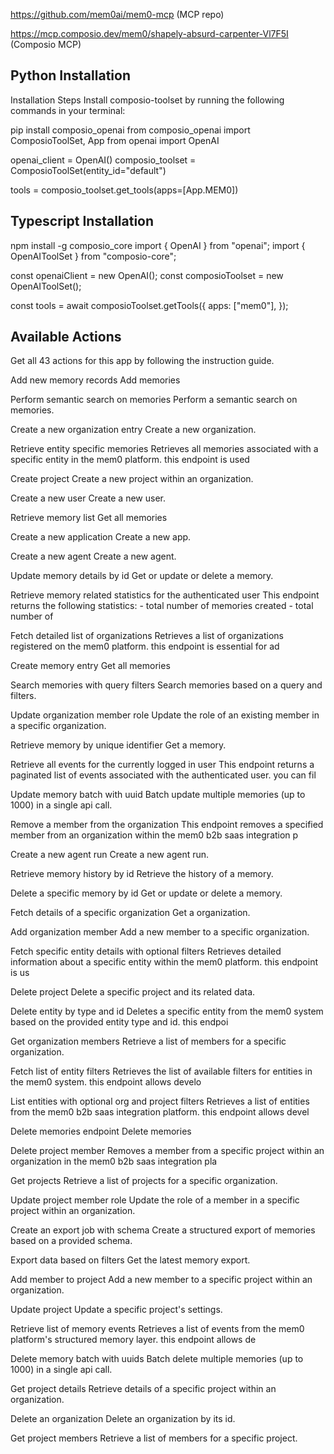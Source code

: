 https://github.com/mem0ai/mem0-mcp (MCP repo)

https://mcp.composio.dev/mem0/shapely-absurd-carpenter-Vl7F5I (Composio MCP)


## Python Installation

Installation Steps
Install composio-toolset by running the following commands in your terminal:

pip install composio_openai
from composio_openai import ComposioToolSet, App
from openai import OpenAI

openai_client = OpenAI()
composio_toolset = ComposioToolSet(entity_id="default")

tools = composio_toolset.get_tools(apps=[App.MEM0])


## Typescript Installation

npm install -g composio_core
import { OpenAI } from "openai";
import { OpenAIToolSet } from "composio-core";

const openaiClient = new OpenAI();
const composioToolset = new OpenAIToolSet();

const tools = await composioToolset.getTools({
apps: ["mem0"],
});


## Available Actions
Get all 43 actions for this app by following the instruction guide.

Add new memory records
Add memories

Perform semantic search on memories
Perform a semantic search on memories.

Create a new organization entry
Create a new organization.

Retrieve entity specific memories
Retrieves all memories associated with a specific entity in the mem0 platform. this endpoint is used

Create project
Create a new project within an organization.

Create a new user
Create a new user.

Retrieve memory list
Get all memories

Create a new application
Create a new app.

Create a new agent
Create a new agent.

Update memory details by id
Get or update or delete a memory.

Retrieve memory related statistics for the authenticated user
This endpoint returns the following statistics: - total number of memories created - total number of

Fetch detailed list of organizations
Retrieves a list of organizations registered on the mem0 platform. this endpoint is essential for ad

Create memory entry
Get all memories

Search memories with query filters
Search memories based on a query and filters.

Update organization member role
Update the role of an existing member in a specific organization.

Retrieve memory by unique identifier
Get a memory.

Retrieve all events for the currently logged in user
This endpoint returns a paginated list of events associated with the authenticated user. you can fil

Update memory batch with uuid
Batch update multiple memories (up to 1000) in a single api call.

Remove a member from the organization
This endpoint removes a specified member from an organization within the mem0 b2b saas integration p

Create a new agent run
Create a new agent run.

Retrieve memory history by id
Retrieve the history of a memory.

Delete a specific memory by id
Get or update or delete a memory.

Fetch details of a specific organization
Get a organization.

Add organization member
Add a new member to a specific organization.

Fetch specific entity details with optional filters
Retrieves detailed information about a specific entity within the mem0 platform. this endpoint is us

Delete project
Delete a specific project and its related data.

Delete entity by type and id
Deletes a specific entity from the mem0 system based on the provided entity type and id. this endpoi

Get organization members
Retrieve a list of members for a specific organization.

Fetch list of entity filters
Retrieves the list of available filters for entities in the mem0 system. this endpoint allows develo

List entities with optional org and project filters
Retrieves a list of entities from the mem0 b2b saas integration platform. this endpoint allows devel

Delete memories endpoint
Delete memories

Delete project member
Removes a member from a specific project within an organization in the mem0 b2b saas integration pla

Get projects
Retrieve a list of projects for a specific organization.

Update project member role
Update the role of a member in a specific project within an organization.

Create an export job with schema
Create a structured export of memories based on a provided schema.

Export data based on filters
Get the latest memory export.

Add member to project
Add a new member to a specific project within an organization.

Update project
Update a specific project's settings.

Retrieve list of memory events
Retrieves a list of events from the mem0 platform's structured memory layer. this endpoint allows de

Delete memory batch with uuids
Batch delete multiple memories (up to 1000) in a single api call.

Get project details
Retrieve details of a specific project within an organization.

Delete an organization
Delete an organization by its id.

Get project members
Retrieve a list of members for a specific project.